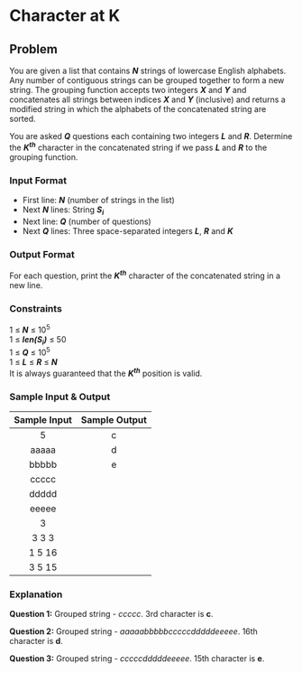 # Character at K

## Problem
You are given a list that contains <b><em>N</em></b> strings of lowercase English alphabets. Any number of contiguous strings can be grouped together to form a new string. The grouping function accepts two integers <b><em>X</em></b> and <b><em>Y</em></b> and concatenates all strings between indices <b><em>X</em></b> and <b><em>Y</em></b> (inclusive) and returns a modified string in which the alphabets of the concatenated string are sorted.

You are asked <b><em>Q</em></b> questions each containing two integers <b><em>L</em></b> and <b><em>R</em></b>. Determine the <b><em>K<sup>th</sup></em></b> character in the concatenated string if we pass <b><em>L</em></b> and <b><em>R</em></b> to the grouping function.

### Input Format
- First line: <b><em>N</em></b> (number of strings in the list)
- Next <b><em>N</em></b> lines: String <b><em>S<sub>i</sub></em></b>
- Next line: <b><em>Q</em></b> (number of questions)
- Next <b><em>Q</em></b> lines: Three space-separated integers <b><em>L</em></b>, <b><em>R</em></b> and <b><em>K</em></b>

### Output Format
For each question, print the <b><em>K<sup>th</sup></em></b> character of the concatenated string in a new line.

### Constraints
1 &le; <b><em>N</em></b> &le; 10<sup>5</sup></br>
1 &le; <b><em>len(S<sub>i</sub>)</em></b> &le; 50</br>
1 &le; <b><em>Q</em></b> &le; 10<sup>5</sup></br>
1 &le; <b><em>L</em></b> &le; <b><em>R</em></b> &le; <b><em>N</em></b></br>
It is always guaranteed that the <b><em>K<sup>th</sup></em></b> position is valid.

### Sample Input & Output
| Sample Input | Sample Output |
|:------------:|:-------------:|
|       5      |       c       |
|     aaaaa    |       d       |
|     bbbbb    |       e       |
|     ccccc    |               |
|     ddddd    |               |
|     eeeee    |               |
|       3      |               |
|     3 3 3    |               |
|    1 5 16    |               |
|    3 5 15    |               |

### Explanation
<b>Question 1:</b> Grouped string - <em>ccccc</em>. 3rd character is <b>c</b>.

<b>Question 2:</b> Grouped string - <em>aaaaabbbbbcccccdddddeeeee</em>. 16th character is <b>d</b>.

<b>Question 3:</b> Grouped string - <em>cccccdddddeeeee</em>. 15th character is <b>e</b>.
